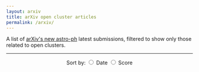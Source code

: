 ```yaml
---
layout: arxiv
title: arXiv open cluster articles
permalink: /arxiv/
---
```


A list of [arXiv's new astro-ph](https://arxiv.org/list/astro-ph/new) latest submissions, filtered to show only those
related to open clusters.

---


<html lang="en">
  <body>
    <center>
    <div id="arxivsort"> Sort by:
      <label><input type="radio" name="sort" value="updated" /> Date</label>
      <label><input type="radio" name="sort" value="score" /> Score</label>
    </div>
    </center>
  </body>
</html>
